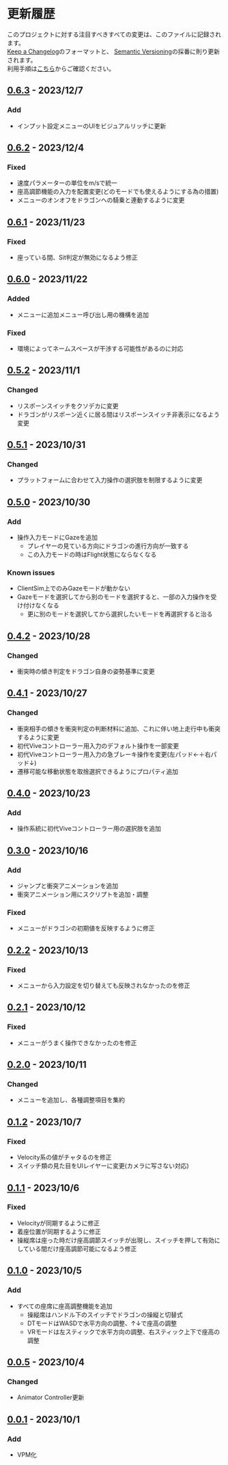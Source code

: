 # 更新履歴
このプロジェクトに対する注目すべきすべての変更は、このファイルに記録されます。  
[Keep a Changelog](https://keepachangelog.com/en/1.0.0/)のフォーマットと、
[Semantic Versioning](https://semver.org/spec/v2.0.0.html)の採番に則り更新されます。  
利用手順は[こちら](https://github.com/mimyquality/FukuroUdon/wiki)からご確認ください。

## [0.6.3] - 2023/12/7
### Add
- インプット設定メニューのUIをビジュアルリッチに更新

## [0.6.2] - 2023/12/4
### Fixed
- 速度パラメーターの単位をm/sで統一
- 座高調節機能の入力を配置変更(どのモードでも使えるようにする為の措置)
- メニューのオンオフをドラゴンへの騎乗と連動するように変更

## [0.6.1] - 2023/11/23
### Fixed
- 座っている間、Sit判定が無効になるよう修正

## [0.6.0] - 2023/11/22
### Added
- メニューに追加メニュー呼び出し用の機構を追加

### Fixed
- 環境によってネームスペースが干渉する可能性があるのに対応

## [0.5.2] - 2023/11/1
### Changed
- リスポーンスイッチをクソデカに変更
- ドラゴンがリスポーン近くに居る間はリスポーンスイッチ非表示になるよう変更

## [0.5.1] - 2023/10/31
### Changed
- プラットフォームに合わせて入力操作の選択肢を制限するように変更

## [0.5.0] - 2023/10/30
### Add
- 操作入力モードにGazeを追加
  - プレイヤーの見ている方向にドラゴンの進行方向が一致する
  - この入力モードの時はFlight状態にならなくなる

### Known issues
- ClientSim上でのみGazeモードが動かない
- Gazeモードを選択してから別のモードを選択すると、一部の入力操作を受け付けなくなる
  - 更に別のモードを選択してから選択したいモードを再選択すると治る

## [0.4.2] - 2023/10/28
### Changed
- 衝突時の傾き判定をドラゴン自身の姿勢基準に変更

## [0.4.1] - 2023/10/27
### Changed
- 衝突相手の傾きを衝突判定の判断材料に追加、これに伴い地上走行中も衝突するように変更
- 初代Viveコントローラー用入力のデフォルト操作を一部変更
- 初代Viveコントローラー用入力の急ブレーキ操作を変更(左パッド←＋右パッド↓)
- 遷移可能な移動状態を取捨選択できるようにプロパティ追加

## [0.4.0] - 2023/10/23
### Add
- 操作系統に初代Viveコントローラー用の選択肢を追加

## [0.3.0] - 2023/10/16
### Add
- ジャンプと衝突アニメーションを追加
- 衝突アニメーション用にスクリプトを追加・調整
### Fixed
- メニューがドラゴンの初期値を反映するように修正

## [0.2.2] - 2023/10/13
### Fixed
- メニューから入力設定を切り替えても反映されなかったのを修正

## [0.2.1] - 2023/10/12
### Fixed
- メニューがうまく操作できなかったのを修正

## [0.2.0] - 2023/10/11
### Changed
- メニューを追加し、各種調整項目を集約

## [0.1.2] - 2023/10/7
### Fixed
- Velocity系の値がチャタるのを修正
- スイッチ類の見た目をUIレイヤーに変更(カメラに写さない対応)

## [0.1.1] - 2023/10/6
### Fixed
- Velocityが同期するように修正
- 着座位置が同期するように修正
- 操縦席は座った時だけ座高調節スイッチが出現し、スイッチを押して有効にしている間だけ座高調節可能になるよう修正

## [0.1.0] - 2023/10/5
### Add
- すべての座席に座高調整機能を追加
  - 操縦席はハンドル下のスイッチでドラゴンの操縦と切替式
  - DTモードはWASDで水平方向の調整、↑↓で座高の調整
  - VRモードは左スティックで水平方向の調整、右スティック上下で座高の調整

## [0.0.5] - 2023/10/4
### Changed
- Animator Controller更新

## [0.0.1] - 2023/10/1
### Add
- VPM化

[0.6.3]: https://github.com/mimyquality/DynamicDragonDriveSystem/releases/tag/0.6.3
[0.6.2]: https://github.com/mimyquality/DynamicDragonDriveSystem/releases/tag/0.6.2
[0.6.1]: https://github.com/mimyquality/DynamicDragonDriveSystem/releases/tag/0.6.1
[0.6.0]: https://github.com/mimyquality/DynamicDragonDriveSystem/releases/tag/0.6.0
[0.5.2]: https://github.com/mimyquality/DynamicDragonDriveSystem/releases/tag/0.5.2
[0.5.1]: https://github.com/mimyquality/DynamicDragonDriveSystem/releases/tag/0.5.1
[0.5.0]: https://github.com/mimyquality/DynamicDragonDriveSystem/releases/tag/0.5.0
[0.4.2]: https://github.com/mimyquality/DynamicDragonDriveSystem/releases/tag/0.4.2
[0.4.1]: https://github.com/mimyquality/DynamicDragonDriveSystem/releases/tag/0.4.1
[0.4.0]: https://github.com/mimyquality/DynamicDragonDriveSystem/releases/tag/0.4.0
[0.3.0]: https://github.com/mimyquality/DynamicDragonDriveSystem/releases/tag/0.3.0
[0.2.2]: https://github.com/mimyquality/DynamicDragonDriveSystem/releases/tag/0.2.2
[0.2.1]: https://github.com/mimyquality/DynamicDragonDriveSystem/releases/tag/0.2.1
[0.2.0]: https://github.com/mimyquality/DynamicDragonDriveSystem/releases/tag/0.2.0
[0.1.2]: https://github.com/mimyquality/DynamicDragonDriveSystem/releases/tag/0.1.2
[0.1.1]: https://github.com/mimyquality/DynamicDragonDriveSystem/releases/tag/0.1.1
[0.1.0]: https://github.com/mimyquality/DynamicDragonDriveSystem/releases/tag/0.1.0
[0.0.5]: https://github.com/mimyquality/DynamicDragonDriveSystem/releases/tag/0.0.5
[0.0.1]: https://github.com/mimyquality/DynamicDragonDriveSystem/releases/tag/0.0.1